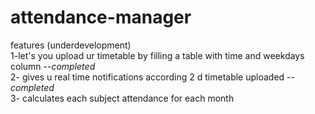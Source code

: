 # attendance-manager

features (underdevelopment)<br>
1-let's you upload ur timetable by filling a table with time and weekdays column --<i>completed</i><br>
2- gives u real time notifications according 2 d timetable uploaded --<i>completed</i> <br>
3- calculates each subject attendance for each month<br>
